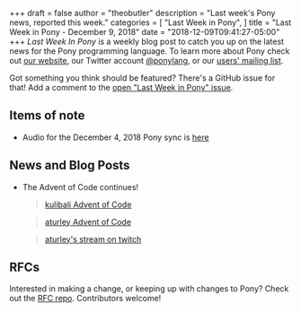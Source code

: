 +++
draft = false
author = "theobutler"
description = "Last week's Pony news, reported this week."
categories = [
    "Last Week in Pony",
]
title = "Last Week in Pony - December 9, 2018"
date = "2018-12-09T09:41:27-05:00"
+++
_Last Week In Pony_ is a weekly blog post to catch you up on the latest news for the Pony programming language. To learn more about Pony check out [our website](https://ponylang.io), our Twitter account [@ponylang](https://twitter.com/ponylang), or our [users' mailing list](https://pony.groups.io/g/user).

Got something you think should be featured? There's a GitHub issue for that! Add a comment to the [open "Last Week in Pony" issue](https://github.com/ponylang/ponylang.github.io/issues?q=is%3Aissue+is%3Aopen+label%3Alast-week-in-pony).

<!--more-->

## Items of note

- Audio for the December 4, 2018 Pony sync is [here](https://pony.groups.io/g/dev/files/Pony%20Sync/2018-12-04/pony_sync_december_04_2018.m4a)

## News and Blog Posts

- The Advent of Code continues!

  > [kulibali Advent of Code](https://github.com/kulibali/advent_of_code_2018)

  > [aturley Advent of Code](https://github.com/aturley/advent-of-code-2018)

  > [aturley's stream on twitch](https://www.twitch.tv/aturls)

## RFCs

Interested in making a change, or keeping up with changes to Pony? Check out the [RFC repo](https://github.com/ponylang/rfcs). Contributors welcome!
